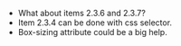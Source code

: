 * What about items 2.3.6 and 2.3.7?
* Item 2.3.4 can be done with css selector.
* Box-sizing attribute could be a big help.